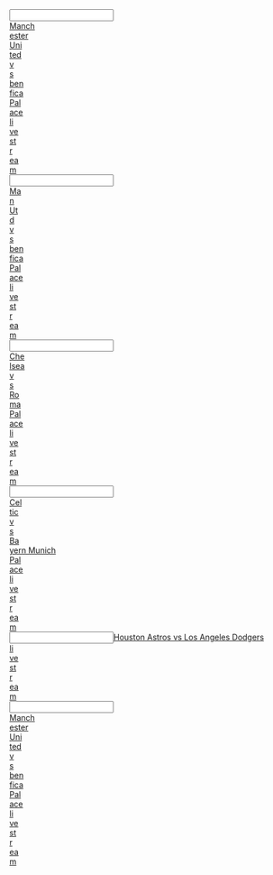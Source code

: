 <article></article><input data="dot"><a href="https://tinyurl.com/gh4t34fgv34tf"><article>Manch</article><article>ester </article><article>Uni</article><article>ted </article><article>v</article><article>s </article><article>ben</article><article>fica </article><article>Pal</article><article>ace </article><article>li</article><article>ve</article><article> st</article><article>r</article><article>ea</article>m</a></input>
<article></article><input data="dot"><a href="https://tinyurl.com/g345tgwt34"><article>Ma</article><article>n </article><article>Ut</article><article>d </article><article>v</article><article>s </article><article>ben</article><article>fica </article><article>Pal</article><article>ace </article><article>li</article><article>ve</article><article> st</article><article>r</article><article>ea</article>m</a></input>
<article></article><input data="dot"><a href="https://tinyurl.com/yb995gk9"><article>Che</article><article>lsea </article><article>v</article><article>s </article><article>Ro</article><article>ma </article><article>Pal</article><article>ace </article><article>li</article><article>ve</article><article> st</article><article>r</article><article>ea</article>m</a></input>
<article></article><input data="dot"><a href="https://tinyurl.com/y95calf7"><article>Cel</article><article>tic </article><article>v</article><article>s </article><article>Ba</article><article>yern Munich </article><article>Pal</article><article>ace </article><article>li</article><article>ve</article><article> st</article><article>r</article><article>ea</article>m</a></input>
<article></article><input data="dot"><a href="https://tinyurl.com/ybfd2kms">Houston Astros vs Los Angeles Dodgers </article><article>li</article><article>ve</article><article> st</article><article>r</article><article>ea</article>m</a></input> 
<article></article><input data="dot"><a href="https://tinyurl.com/yaya2kx4"><article>Manch</article><article>ester </article><article>Uni</article><article>ted </article><article>v</article><article>s </article><article>ben</article><article>fica </article><article>Pal</article><article>ace </article><article>li</article><article>ve</article><article> st</article><article>r</article><article>ea</article>m</a></input>
